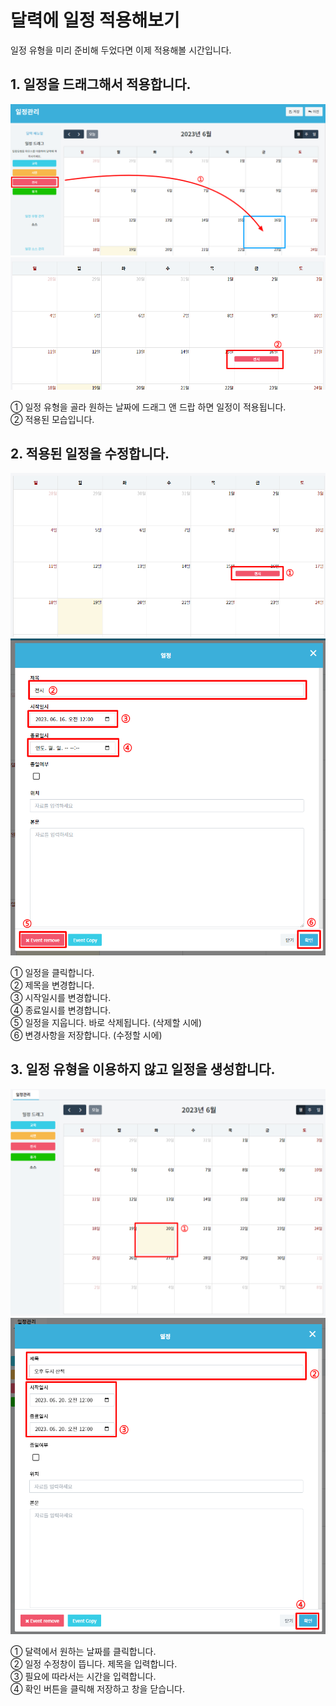 # 달력에 일정 적용해보기
일정 유형을 미리 준비해 두었다면 이제 적용해볼 시간입니다.

## 1. 일정을 드래그해서 적용합니다.

![일정을 드래그해서 적용합니다](/media/image117.png)
![적용된 모습](/media/image118.png)

①	일정 유형을 골라 원하는 날짜에 드래그 앤 드랍 하면 일정이 적용됩니다.<br>
②	적용된 모습입니다.

## 2. 적용된 일정을 수정합니다.

![수정할 일정 클릭](/media/image119.png)
![수정할 정보를 입력합니다.](/media/image120.png)

①	일정을 클릭합니다.<br>
②	제목을 변경합니다.<br>
③	시작일시를 변경합니다.<br>
④	종료일시를 변경합니다.<br>
⑤	일정을 지웁니다. 바로 삭제됩니다. (삭제할 시에)<br>
⑥	변경사항을 저장합니다. (수정할 시에)

## 3. 일정 유형을 이용하지 않고 일정을 생성합니다.

![원하는 날짜 클릭](/media/image121.png)
![정보 채워넣기](/media/image122.png)

①	달력에서 원하는 날짜를 클릭합니다.<br>
②	일정 수정창이 뜹니다. 제목을 입력합니다.<br>
③	필요에 따라서는 시간을 입력합니다.<br>
④	확인 버튼을 클릭해 저장하고 창을 닫습니다.
